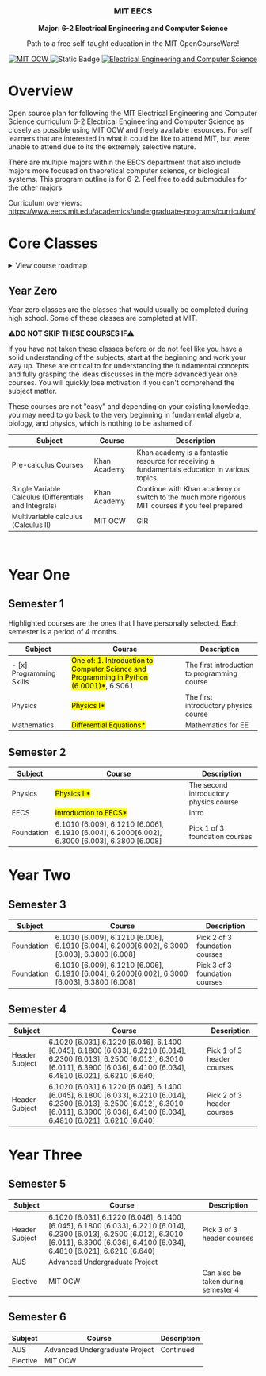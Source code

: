 <h3 align="center">MIT EECS</h3>
<p align="center">
  <strong>Major: 6-2 Electrical Engineering and Computer Science</strong>
</p>
<p align="center">
  Path to a free self-taught education in the MIT OpenCourseWare!
</p>
<p align="center">
    <a href="https://ocw.mit.edu/">
    <img alt="MIT OCW" src="https://pbs.twimg.com/profile_images/912676696620359680/e-G5lqVs_400x400.jpg" width="20">
  </a>
  <img alt="Static Badge" src="https://img.shields.io/badge/MIT_OCW-Open_Learning-%23FF8C00?style=-flat&link=https%3A%2F%2Focw.mit.edu%2F">
  <a href="https://github.com/cforcomputer/MIT-OCW-major-plans">
	<img alt="Electrical Engineering and Computer Science" src="https://img.shields.io/badge/Electrical_Engineering----Computer_Science-blue.svg">
  </a>
</p>

# Overview

Open source plan for following the MIT Electrical Engineering and Computer Science curriculum 6-2 Electrical Engineering and Computer Science as closely as possible using MIT OCW and freely available resources. For self learners that are interested in what it could be like to attend MIT, but were unable to attend due to its the extremely selective nature.

There are multiple majors within the EECS department that also include majors more focused on theoretical computer science, or biological systems. This program outline is for 6-2. Feel free to add submodules for the other majors.

Curriculum overviews: <https://www.eecs.mit.edu/academics/undergraduate-programs/curriculum/>

# Core Classes

<details><summary>View course roadmap</summary><img src="roadmap-eecs.png"></img></details>

## Year Zero

Year zero classes are the classes that would usually be completed during high school. Some of these classes are completed at MIT.

⚠️**DO NOT SKIP THESE COURSES IF**⚠️

If you have not taken these classes before or do not feel like you have a solid understanding of the subjects, start at the beginning and work your way up. These are critical to for understanding the fundamental concepts and fully grasping the ideas discusses in the more advanced year one courses. You will quickly lose motivation if you can't comprehend the subject matter.

These courses are not "easy" and depending on your existing knowledge, you may need to go back to the very beginning in fundamental algebra, biology, and physics, which is nothing to be ashamed of.

| Subject                                                | Course       | Description                                                                                     |
| ------------------------------------------------------ | ------------ | ----------------------------------------------------------------------------------------------- |
| Pre-calculus Courses                                   | Khan Academy | Khan academy is a fantastic resource for receiving a fundamentals education in various topics.  |
| Single Variable Calculus (Differentials and Integrals) | Khan Academy | Continue with Khan academy or switch to the much more rigorous MIT courses if you feel prepared |
| Multivariable calculus (Calculus II)                   | MIT OCW      | GIR                                                                                             |

<br />

# Year One

## Semester 1

Highlighted courses are the ones that I have personally selected.
Each semester is a period of 4 months.

| Subject                  | Course                                                                                                | Description                                  |
| ------------------------ | ----------------------------------------------------------------------------------------------------- | -------------------------------------------- |
| - [x] Programming Skills | <mark>One of: 1. Introduction to Computer Science and Programming in Python (6.0001)\*</mark>, 6.S061 | The first introduction to programming course |
| Physics                  | <mark>Physics I\*</mark>                                                                              | The first introductory physics course        |
| Mathematics              | <mark>Differential Equations\*</mark>                                                                 | Mathematics for EE                           |

## Semester 2

| Subject    | Course                                                                                        | Description                            |
| ---------- | --------------------------------------------------------------------------------------------- | -------------------------------------- |
| Physics    | <mark>Physics II\*</mark>                                                                     | The second introductory physics course |
| EECS       | <mark>Introduction to EECS\*</mark>                                                           | Intro                                  |
| Foundation | 6.1010 [6.009], 6.1210 [6.006], 6.1910 [6.004], 6.2000[6.002], 6.3000 [6.003], 6.3800 [6.008] | Pick 1 of 3 foundation courses         |

# Year Two

## Semester 3

| Subject    | Course                                                                                        | Description                    |
| ---------- | --------------------------------------------------------------------------------------------- | ------------------------------ |
| Foundation | 6.1010 [6.009], 6.1210 [6.006], 6.1910 [6.004], 6.2000[6.002], 6.3000 [6.003], 6.3800 [6.008] | Pick 2 of 3 foundation courses |
| Foundation | 6.1010 [6.009], 6.1210 [6.006], 6.1910 [6.004], 6.2000[6.002], 6.3000 [6.003], 6.3800 [6.008] | Pick 3 of 3 foundation courses |

## Semester 4

| Subject        | Course                                                                                                                                                                                        | Description                |
| -------------- | --------------------------------------------------------------------------------------------------------------------------------------------------------------------------------------------- | -------------------------- |
| Header Subject | 6.1020 [6.031],6.1220 [6.046], 6.1400 [6.045], 6.1800 [6.033], 6.2210 [6.014], 6.2300 [6.013], 6.2500 [6.012], 6.3010 [6.011], 6.3900 [6.036], 6.4100 [6.034], 6.4810 [6.021], 6.6210 [6.640] | Pick 1 of 3 header courses |
| Header Subject | 6.1020 [6.031],6.1220 [6.046], 6.1400 [6.045], 6.1800 [6.033], 6.2210 [6.014], 6.2300 [6.013], 6.2500 [6.012], 6.3010 [6.011], 6.3900 [6.036], 6.4100 [6.034], 6.4810 [6.021], 6.6210 [6.640] | Pick 2 of 3 header courses |

# Year Three

## Semester 5

| Subject        | Course                                                                                                                                                                                        | Description                         |
| -------------- | --------------------------------------------------------------------------------------------------------------------------------------------------------------------------------------------- | ----------------------------------- |
| Header Subject | 6.1020 [6.031],6.1220 [6.046], 6.1400 [6.045], 6.1800 [6.033], 6.2210 [6.014], 6.2300 [6.013], 6.2500 [6.012], 6.3010 [6.011], 6.3900 [6.036], 6.4100 [6.034], 6.4810 [6.021], 6.6210 [6.640] | Pick 3 of 3 header courses          |
| AUS            | Advanced Undergraduate Project                                                                                                                                                                |
| Elective       | MIT OCW                                                                                                                                                                                       | Can also be taken during semester 4 |

## Semester 6

| Subject  | Course                         | Description |
| -------- | ------------------------------ | ----------- |
| AUS      | Advanced Undergraduate Project | Continued   |
| Elective | MIT OCW                        |
